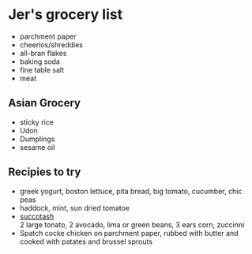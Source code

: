 # Jer's grocery list

- parchment paper
- cheerios/shreddies
- all-bran flakes
- baking soda
- fine table salt
- meat

## Asian Grocery

- sticky rice
- Udon
- Dumplings
- sesame oil

## Recipies to try

- greek yogurt, boston lettuce, pita bread, big tomato, cucumber, chic peas
- haddock, mint, sun dried tomatoe
- [succotash](https://www.marthastewart.com/917660/chicken-succotash-avocado-and-farmer-cheese)  
  2 large tonato, 2 avocado, lima or green beans, 3 ears corn, zuccinni
- Spatch cocke chicken on parchment paper, rubbed with butter and cooked with patates and brussel sprouts
